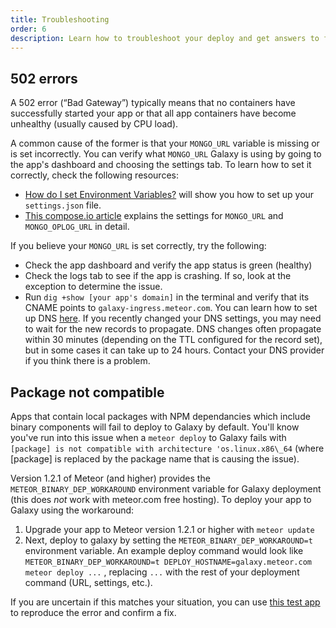 ```yaml
---
title: Troubleshooting
order: 6
description: Learn how to troubleshoot your deploy and get answers to frequently asked questions
---
```


<h2 id="502-errors">502 errors</h2>

A 502 error (“Bad Gateway”) typically means that no containers have successfully started your app or that all app containers have become unhealthy (usually caused by CPU load).

A common cause of the former is that your `MONGO_URL` variable is missing or is set incorrectly. You can verify what `MONGO_URL` Galaxy is using by going to the app's dashboard and choosing the settings tab. To learn how to set it correctly, check the following resources:

* [How do I set Environment Variables?](https://galaxy.meteor.com/help/setting-environment-variables) will show you how to set up your `settings.json` file.
* [This compose.io article](https://www.compose.io/articles/meteors-new-galaxy-and-the-perfectly-composed-companion/) explains the settings for `MONGO_URL` and `MONGO_OPLOG_URL` in detail.

If you believe your `MONGO_URL` is set correctly, try the following:

* Check the app dashboard and verify the app status is green (healthy)
* Check the logs tab to see if the app is crashing. If so, look at the exception to determine the issue.
* Run `dig +show [your app's domain]` in the terminal and verify that its CNAME points to `galaxy-ingress.meteor.com`. You can learn how to set up DNS [here](configuring-dns). If you recently changed your DNS settings, you may need to wait for the new records to propagate. DNS changes often propagate within 30 minutes (depending on the TTL configured for the record set), but in some cases it can take up to 24 hours. Contact your DNS provider if you think there is a problem.


<h2 id="package-not-compatible">Package not compatible</h2>

Apps that contain local packages with NPM dependancies which include binary components will fail to deploy to Galaxy by default. You'll know you've run into this issue when a `meteor deploy` to Galaxy fails with `[package] is not compatible with architecture 'os.linux.x86\_64` (where [package] is replaced by the package name that is causing the issue).

Version 1.2.1 of Meteor (and higher) provides the `METEOR_BINARY_DEP_WORKAROUND` environment variable for Galaxy deployment (this does *not* work with meteor.com free hosting). To deploy your app to Galaxy using the workaround:

1. Upgrade your app to Meteor version 1.2.1 or higher with `meteor update`
2. Next, deploy to galaxy by setting the `METEOR_BINARY_DEP_WORKAROUND=t` environment variable. An example deploy command would look like `METEOR_BINARY_DEP_WORKAROUND=t DEPLOY_HOSTNAME=galaxy.meteor.com meteor deploy ...` , replacing `...` with the rest of your deployment command (URL, settings, etc.).

If you are uncertain if this matches your situation, you can use [this test app](https://github.com/zol/meteor-bignum-test) to reproduce the error and confirm a fix.
